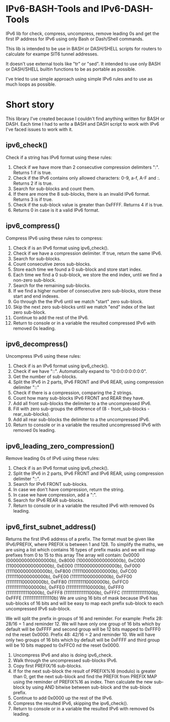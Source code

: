 # IPv6-BASH-Tools and IPv6-DASH-Tools
IPv6 lib for check, compress, uncompress, remove leading 0s and get the first IP address for IPv6 using only Bash or Dash/Shell commands.

This lib is intended to be use in BASH or DASH/SHELL scripts for routers to calculate for exampe SIT6 tunnel addresses.

It doesn't use external tools like "tr" or "sed". It intended to use only BASH or DASH/SHELL builtin functions to be as portable as possible.

I've tried to use simple approach using simple IPv6 rules and to use as much loops as possible.

# Short story
This library I've created because I couldn't find anything written for BASH or DASH. Each time I had to write a BASH and DASH script to work with IPv6 I've faced issues to work with it.

## ipv6_check()
Check if a string has IPv6 format using these rules:
1. Check if we have more than 2 consecutive compression delimiters ":". Returns 1 if is true.
2. Check if the IPv6 contains only allowed characters: 0-9, a-f, A-F and :. Returns 2 if is true.
2. Search for sub-blocks and count them.
3. If there are more the 8 sub-blocks, there is an invalid IPv6 format. Returns 3 is if true.
4. Check if the sub-block value is greater than 0xFFFF. Returns 4 if is true.
5. Returns 0 in case is it a valid IPv6 format.

## ipv6_compress()
Compress IPv6 using these rules to compress:
1. Check if is an IPv6 format using ipv6_check().
2. Check if we have a compression delimiter. If true, return the same IPv6.
3. Search for sub-blocks.
4. Count consecutive zeros sub-blocks.
5. Store each time we found a 0 sub-block and store start index.
6. Each time we find a 0 sub-block, we store the end index, until we find a non-zero sub-block.
7. Search for the remaining sub-blocks.
8. If we find a higher number of consecutive zero sub-blocks, store these start and end indexes.
9. Go through the the IPv6 until we match "start" zero sub-block.
10. Skip the next zero sub-blocks until we match "end" index of the last zero sub-block.
11. Continue to add the rest of the IPv6.
12. Return to console or in a variable the resulted compressed IPv6 with removed 0s leading.

## ipv6_decompress()
Uncompress IPv6 using these rules:
1. Check if is an IPv6 format using ipv6_check().
2. Check if we have "::". Automatically expand to "0:0:0:0:0:0:0:0".
3. Get the number of sub-blocks.
4. Split the IPv6 in 2 parts, IPv6 FRONT and IPv6 REAR, using compression delimiter "::"
5. Check if there is a compression, comparing the 2 strings.
6. Count how many sub-blocks IPv6 FRONT and REAR they have.
7. Add all front sub-blocks the delimiter to a the uncompressed IPv6.
8. Fill with zero sub-groups the difference of (8 - front_sub-blocks - rear_sub-blocks).
8. Add all rear sub-blocks the delimiter to a the uncompressed IPv6.
5. Return to console or in a variable the resulted uncompressed IPv6 with removed 0s leading.

## ipv6_leading_zero_compression()
Remove leading 0s of IPv6 using these rules:
1. Check if is an IPv6 format using ipv6_check().
2. Split the IPv6 in 2 parts, IPv6 FRONT and IPv6 REAR, using compression delimiter "::".
3. Search for IPv6 FRONT sub-blocks.
4. In case we don't have compression, return the string.
5. In case we have compression, add a ":".
6. Search for IPv6 REAR sub-blocks.
7. Return to console or in a variable the resulted IPv6 with removed 0s leading.

## ipv6_first_subnet_address()
Returns the first IPv6 address of a prefix. The format must be given like IPv6/PREFIX, where PREFIX is between 1 and 128.
To simplify the maths, we are using a list which contains 16 types of prefix masks and we will map prefixes from 0 to 15 to this array
The array will contain:
  0x0000 (0000000000000000b), 0x8000 (1000000000000000b), 0xC000 (1100000000000000b), 0xE000 (1110000000000000b), 0xF000 (1111000000000000b), 0xF800 (1111100000000000b), 0xFC00 (1111110000000000b), 0xFE00 (1111111000000000b), 0xFF00 (1111111100000000b), 0xFF80 (1111111110000000b), 0xFFC0 (1111111111000000b), 0xFFE0 (1111111111100000b), 0xFFF0 (1111111111110000b), 0xFFF8 (1111111111111000b), 0xFFFC (1111111111111100b), 0xFFFE (1111111111111110b)
We are using 16 bits of mask because IPv6 has sub-blocks of 16 bits and will be easy to map each prefix sub-block to each uncompressed IPv6 sub-block.

We will split the prefix in groups of 16 and reminder.
For example:
	Prefix 28: 28/16 = 1 and reminder 12. We will have only one group of 16 bits which by default will be 0xFFFF and second group will be 12 bits mapped to 0xFFF0 nd the reset 0x0000.
	Prefix 48: 42/16 = 2 and reminder 10. We will have only two groups of 16 bits which by default will be 0xFFFF and third group will be 10 bits mapped to 0xFFC0 nd the reset 0x0000.

1. Uncompress IPv6 and also is doing ipv6_check.
2. Walk through the uncompressed sub-blocks IPv6.
3. Copy first PREFIX/16 sub-blocks.
4. If for the next sub-block the result of PREFIX%16 (modulo) is greater than 0, get the next sub-block and find the PREFIX from PREFIX MAP using the reminder of PREFIX%16 as index. Then calculate the new sub-block by using AND bitwise between sub-block and the sub-block prefix.
5. Continue to add 0x0000 up the rest of the IPv6.
6. Compress the resulted IPv6, skipping the ipv6_check().
6. Return to  console or in a variable the resulted IPv6 with removed 0s leading.
